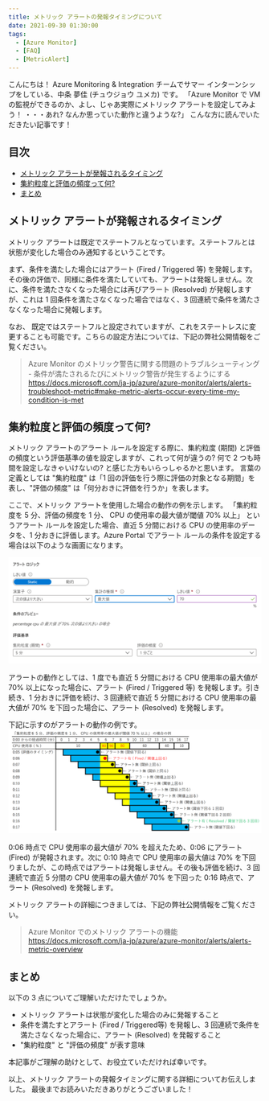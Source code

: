 ```yaml
---
title: メトリック アラートの発報タイミングについて
date: 2021-09-30 01:30:00
tags:
  - [Azure Monitor]
  - [FAQ]
  - [MetricAlert]
---
```



こんにちは！ Azure Monitoring & Integration チームでサマー インターンシップをしている、中条 夢佳 (チュウジョウ ユメカ) です。
「Azure Monitor で VM の監視ができるのか、よし、じゃあ実際にメトリック アラートを設定してみよう！ ・・・あれ? なんか思っていた動作と違うような?」
こんな方に読んでいただきたい記事です！
<!-- more -->

## 目次
- [メトリック アラートが発報されるタイミング](#メトリック-アラートが発報されるタイミング)
- [集約粒度と評価の頻度って何?](#集約粒度と評価の頻度って何)
- [まとめ](#まとめ)


## メトリック アラートが発報されるタイミング
メトリック アラートは既定でステートフルとなっています。ステートフルとは状態が変化した場合のみ通知するということです。

まず、条件を満たした場合にはアラート (Fired / Triggered 等) を発報します。その後の評価で、同様に条件を満たしていても、アラートは発報しません。次に、条件を満たさなくなった場合には再びアラート (Resolved) が発報しますが、これは 1 回条件を満たさなくなった場合ではなく、3 回連続で条件を満たさなくなった場合に発報します。

なお、 既定ではステートフルと設定されていますが、これをステートレスに変更することも可能です。こちらの設定方法については、下記の弊社公開情報をご覧ください。

> Azure Monitor のメトリック警告に関する問題のトラブルシューティング - 条件が満たされるたびにメトリック警告が発生するようにする
> https://docs.microsoft.com/ja-jp/azure/azure-monitor/alerts/alerts-troubleshoot-metric#make-metric-alerts-occur-every-time-my-condition-is-met


## 集約粒度と評価の頻度って何?
メトリック アラートのアラート ルールを設定する際に、集約粒度 (期間) と評価の頻度という評価基準の値を設定しますが、これって何が違うの? 何で 2 つも時間を設定しなきゃいけないの? と感じた方もいらっしゃるかと思います。
言葉の定義としては "集約粒度" は「1 回の評価を行う際に評価の対象となる期間」を表し、"評価の頻度" は「何分おきに評価を行うか」を表します。

ここで、メトリック アラートを使用した場合の動作の例を示します。
「集約粒度を 5 分、評価の頻度を 1 分、 CPU の使用率の最大値が閾値 70% 以上」 というアラート ルールを設定した場合、直近 5 分間における CPU の使用率のデータを、1 分おきに評価します。Azure Portal でアラート ルールの条件を設定する場合は以下のような画面になります。

![](./HowMetricAlertisFired/image01.png)

アラートの動作としては、1 度でも直近 5 分間における CPU 使用率の最大値が 70% 以上になった場合に、アラート (Fired / Triggered 等) を発報します。引き続き、1 分おきに評価を続け、3 回連続で直近 5 分間における CPU 使用率の最大値が 70% を下回った場合に、アラート (Resolved) を発報します。

下記に示すのがアラートの動作の例です。
![](./HowMetricAlertisFired/image02.png)

0:06 時点で CPU 使用率の最大値が 70% を超えたため、0:06 にアラート (Fired) が発報されます。次に 0:10 時点で CPU 使用率の最大値は 70% を下回りましたが、この時点ではアラートは発報しません。その後も評価を続け、3 回連続で直近 5 分間の CPU 使用率の最大値が 70% を下回った 0:16 時点で、アラート (Resolved) を発報します。

メトリック アラートの詳細につきましては、下記の弊社公開情報をご覧ください。

> Azure Monitor でのメトリック アラートの機能
> https://docs.microsoft.com/ja-jp/azure/azure-monitor/alerts/alerts-metric-overview


## まとめ
以下の 3 点についてご理解いただけたでしょうか。
- メトリック アラートは状態が変化した場合のみに発報すること
- 条件を満たすとアラート (Fired / Triggered等) を発報し、3 回連続で条件を満たさなくなった場合に、アラート (Resolved) を発報すること
- "集約粒度" と "評価の頻度" が表す意味

本記事がご理解の助けとして、お役立ていただければ幸いです。

以上、メトリック アラートの発報タイミングに関する詳細についてお伝えしました。
最後までお読みいただきありがとうございました！

